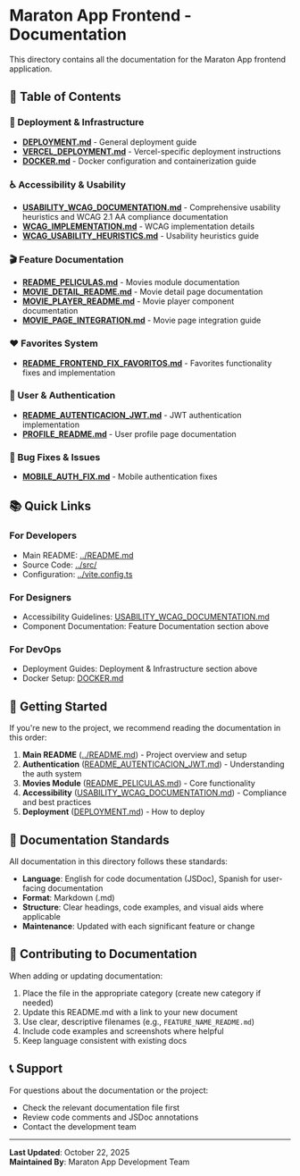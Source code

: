 # Maraton App Frontend - Documentation

This directory contains all the documentation for the Maraton App frontend application.

## 📑 Table of Contents

### 🚀 Deployment & Infrastructure
- [**DEPLOYMENT.md**](./DEPLOYMENT.md) - General deployment guide
- [**VERCEL_DEPLOYMENT.md**](./VERCEL_DEPLOYMENT.md) - Vercel-specific deployment instructions
- [**DOCKER.md**](./DOCKER.md) - Docker configuration and containerization guide

### ♿ Accessibility & Usability
- [**USABILITY_WCAG_DOCUMENTATION.md**](./USABILITY_WCAG_DOCUMENTATION.md) - Comprehensive usability heuristics and WCAG 2.1 AA compliance documentation
- [**WCAG_IMPLEMENTATION.md**](./WCAG_IMPLEMENTATION.md) - WCAG implementation details
- [**WCAG_USABILITY_HEURISTICS.md**](./WCAG_USABILITY_HEURISTICS.md) - Usability heuristics guide

### 🎬 Feature Documentation
- [**README_PELICULAS.md**](./README_PELICULAS.md) - Movies module documentation
- [**MOVIE_DETAIL_README.md**](./MOVIE_DETAIL_README.md) - Movie detail page documentation
- [**MOVIE_PLAYER_README.md**](./MOVIE_PLAYER_README.md) - Movie player component documentation
- [**MOVIE_PAGE_INTEGRATION.md**](./MOVIE_PAGE_INTEGRATION.md) - Movie page integration guide

### ❤️ Favorites System
- [**README_FRONTEND_FIX_FAVORITOS.md**](./README_FRONTEND_FIX_FAVORITOS.md) - Favorites functionality fixes and implementation

### 👤 User & Authentication
- [**README_AUTENTICACION_JWT.md**](./README_AUTENTICACION_JWT.md) - JWT authentication implementation
- [**PROFILE_README.md**](./PROFILE_README.md) - User profile page documentation

### 🐛 Bug Fixes & Issues
- [**MOBILE_AUTH_FIX.md**](./MOBILE_AUTH_FIX.md) - Mobile authentication fixes

## 📚 Quick Links

### For Developers
- Main README: [../README.md](../README.md)
- Source Code: [../src/](../src/)
- Configuration: [../vite.config.ts](../vite.config.ts)

### For Designers
- Accessibility Guidelines: [USABILITY_WCAG_DOCUMENTATION.md](./USABILITY_WCAG_DOCUMENTATION.md)
- Component Documentation: Feature Documentation section above

### For DevOps
- Deployment Guides: Deployment & Infrastructure section above
- Docker Setup: [DOCKER.md](./DOCKER.md)

## 🎯 Getting Started

If you're new to the project, we recommend reading the documentation in this order:

1. **Main README** ([../README.md](../README.md)) - Project overview and setup
2. **Authentication** ([README_AUTENTICACION_JWT.md](./README_AUTENTICACION_JWT.md)) - Understanding the auth system
3. **Movies Module** ([README_PELICULAS.md](./README_PELICULAS.md)) - Core functionality
4. **Accessibility** ([USABILITY_WCAG_DOCUMENTATION.md](./USABILITY_WCAG_DOCUMENTATION.md)) - Compliance and best practices
5. **Deployment** ([DEPLOYMENT.md](./DEPLOYMENT.md)) - How to deploy

## 📝 Documentation Standards

All documentation in this directory follows these standards:

- **Language**: English for code documentation (JSDoc), Spanish for user-facing documentation
- **Format**: Markdown (.md)
- **Structure**: Clear headings, code examples, and visual aids where applicable
- **Maintenance**: Updated with each significant feature or change

## 🤝 Contributing to Documentation

When adding or updating documentation:

1. Place the file in the appropriate category (create new category if needed)
2. Update this README.md with a link to your new document
3. Use clear, descriptive filenames (e.g., `FEATURE_NAME_README.md`)
4. Include code examples and screenshots where helpful
5. Keep language consistent with existing docs

## 📞 Support

For questions about the documentation or the project:
- Check the relevant documentation file first
- Review code comments and JSDoc annotations
- Contact the development team

---

**Last Updated**: October 22, 2025  
**Maintained By**: Maraton App Development Team
